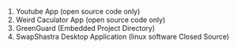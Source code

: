 1. Youtube App (open source code only)
2. Weird Caculator App (open source code only)
3. GreenGuard (Embedded Project Directory)
4. SwapShastra Desktop Application (linux software Closed Source)
